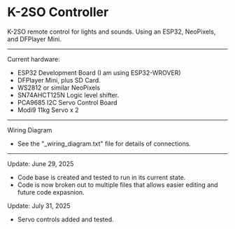 # K-2SO Controller
K-2SO remote control for lights and sounds.  Using an ESP32, NeoPixels, and DFPlayer Mini.
________________________________________
Current hardware:
- ESP32 Development Board (I am using ESP32-WROVER)
- DFPlayer Mini, plus SD Card.
- WS2812 or similar NeoPixels
- SN74AHCT125N Logic level shifter.
- PCA9685 I2C Servo Control Board
- Modi9 11kg Servo x 2

________________________________________
Wiring Diagram
- See the "_wiring_diagram.txt" file for details of connections.

________________________________________
Update: June 29, 2025
- Code base is created and tested to run in its current state.
- Code is now broken out to multiple files that allows easier editing and future code expasnion.

Update: July 31, 2025
- Servo controls added and tested.

